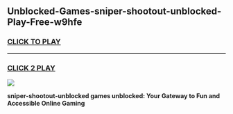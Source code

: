 
## Unblocked-Games-sniper-shootout-unblocked-Play-Free-w9hfe
<h3>
<a href="https://premium76.site?title=sniper-shootout-unblocked&ref=21A">CLICK TO PLAY</a></h3>
<hr>

<h3>
<a href="https://premium76.site?title=sniper-shootout-unblocked&ref=21A">CLICK 2 PLAY</a>
  
</h3>

<a href="https://premium76.site?title=sniper-shootout-unblocked&ref=21A"><img src="https://clearcache.store/games.png"></a>


**sniper-shootout-unblocked games unblocked: Your Gateway to Fun and Accessible Online Gaming**
